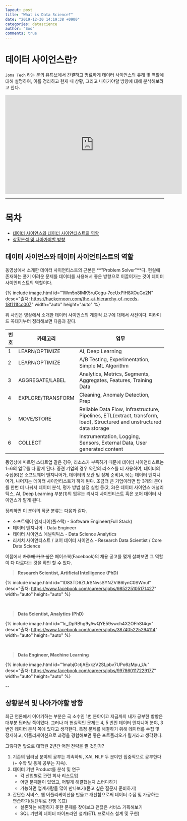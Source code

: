 ```yaml
---
layout: post
title: "What is Data Science?"
date: "2019-12-30 14:19:38 +0900"
categories: datascience
author: "Soo"
comments: true
---
```


# 데이터 사이언스란?

`Joma Tech` 라는 분의 유튜브에서 간결하고 명료하게 데이터 사이언스의 유래 및 역할에 대해 설명하여, 이를 정리하고 현재 내 상황, 그리고 나아가야할 방향에 대해 분석해보려고 한다.

<iframe width="560" height="315" src="https://www.youtube.com/embed/xC-c7E5PK0Y" frameborder="0" allow="accelerometer; autoplay; encrypted-media; gyroscope; picture-in-picture" allowfullscreen></iframe>

---

# 목차
* [데이터 사이언스와 데이터 사이언티스트의 역할](#데이터-사이언스와-데이터-사이언티스트의-역할)
* [상황분석 및 나아가야할 방향](#상황분석-및-나아가야할-방향)

## 데이터 사이언스와 데이터 사이언티스트의 역할

동영상에서 소개한 데이터 사이언티스트의 근본은 **"Problem Solver"**다. 현실에 존재하는 풀기 어려운 문제를 데이터를 사용해서 좋은 방향으로 이끌어가는 것이 데이터 사이언티스트의 역할이다.

{% include image.html id="1Wm5n8IMK5ruCcgu-7ccUxPIH8XOuGx2N" desc="출처: https://hackernoon.com/the-ai-hierarchy-of-needs-18f111fcc007" width="auto" height="auto" %}

위 사진은 영상에서 소개한 데이터 사이언스의 계층적 요구에 대해서 사진이다. 피라미드 꼭대기부터 정리해보면 다음과 같다.

| 번호 | 카테고리 | 업무 | 
|--|--|--|
| 1 | LEARN/OPTIMIZE | AI, Deep Learning|
| 2 | LEARN/OPTIMIZE | A/B Testing, Experimentation, Simple ML Algorithm| 
| 3 | AGGREGATE/LABEL | Analytics, Metrics, Segments, Aggregates, Features, Training Data | 
| 4 | EXPLORE/TRANSFORM | Cleaning, Anomaly Detection, Prep |
| 5 | MOVE/STORE | Reliable Data Flow, Infrastructure, Pipelines, ETL(extract, transform, load), Structured and unstructured data storage |
| 6 | COLLECT | Instrumentation, Logging, Sensors, External Data, User generated content | 

동영상에 따르면 스타트업 같은 경우, 리소스가 부족하기 때문에 데이터 사이언티스트는 1~6의 업무를 다 맡게 된다. 중견 기업의 경우 약간의 리소스를 더 사용하여, 데이터의 수집(6)은 소프트웨어 엔지니어가, 데이터의 보관 및 정제 준비(4, 5)는 데이터 엔지니어가, 나머지는 데이터 사이언티스트가 하게 된다. 조금더 큰 기업이라면 탑 3개의 분야를 한번 더 나눠서 데이터 분석, 평가 방법 설정 실험 등(2, 3)은 데이터 사이언스 애널리틱스, AI, Deep Learning 부분(1)의 업무는 리서치 사이언티스트 혹은 코어 데이터 사이언스가 맡게 된다.

정리하면 이 분야의 직군 분류는 다음과 같다.
* 소프트웨어 엔지니어(풀스택) - Software Engineer(Full Stack)
* 데이터 엔지니어 - Data Engineer
* 데이터 사이언스 애널릭틱스 - Data Science Analytics
* 리서치 사이언티스트 / 코어 데이터 사이언스 - Research Data Scientist / Core Data Science

이쯤에서 ~~차후에 가고 싶은~~ 페이스북(Facebook)의 채용 공고를 몇개 살펴보면 그 역할이 다 다르다는 것을 확인 할 수 있다.

> **Research Scientist, Artificial Intelligence (PhD)**

{% include image.html id="1D83TD6ZtJrSNwsSYNZVl86IynC0SWnuI" desc="출처: https://www.facebook.com/careers/jobs/985225105171427" width="auto" height="auto" %}

<br>

> **Data Scientist, Analytics (PhD)**

{% include image.html id="1c_DpRBhg9yAwQYE59swch4X2OFhSt4qv" desc="출처: https://www.facebook.com/careers/jobs/387405225294114" width="auto" height="auto" %}

<br>

> **Data Engineer, Machine Learning**

{% include image.html id="1mabjOctjAExkzV2SLpbv7UPo6zMpu_Uu" desc="출처: https://www.facebook.com/careers/jobs/997860117229177" width="auto" height="auto" %}

--

## 상황분석 및 나아가야할 방향

최근 언론에서 이야기하는 부분은 극 소수인 1번 분야이고 지금까지 내가 공부한 방향은 대부분 딥러닝 쪽이었다. 그러나 더 현실적인 문제는 4, 5 번인 데이터 엔지니어 분야, 3번인 데이터 분석 쪽에 있다고 생각한다. 특정 문제를 해결하기 위해 데이터를 수집 및 정제하고, 어플리케이션으로 과정을 경험해보면 좋은 포트폴리오가 될거라고 생각했다.

그렇다면 앞으로 대학원 2년간 어떤 전략을 짤 것인가? 

1. 기존의 딥러닝 분야의 공부는 계속하되, XAI, NLP 두 분야만 집중적으로 공부한다(+ 수학 및 통계 공부는 지속).
2. 데이터 기반 Product를 분석 및 연구
    * 각 산업별로 관련 회사 리스트업
    * 어떤 문제들이 있었고, 어떻게 해결했는지 스터디하기
    * 가능하면 업계사람들 많이 만나보기(묻고 싶은 질문지 준비하기)
3. 간단한 서비스, 웹 어플리케이션을 만들고 개선함으로써 데이터 수집 및 가공하는 연습하기(팀단위로 진행 목표)
    * 실존하는 해결하지 못한 문제를 찾아보고 괜찮은 서비스 기획해보기
    * SQL 기반의 데이터 파이프라인 설계(ETL 프로세스 설계 및 구현)
